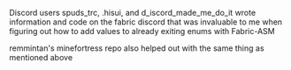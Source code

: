 Discord users spuds_trc, .hisui, and d_iscord_made_me_do_it wrote information and code on the fabric discord that was 
invaluable to me when figuring out how to add values to already exiting enums with Fabric-ASM

remmintan's minefortress repo also helped out with the same thing as mentioned above